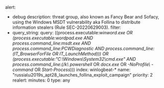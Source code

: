 alert:
- debug
description: threat group, also known as Fancy Bear and Sofacy, using the Windows
  MSDT vulnerability aka Follina to distribute information stealers (Rule SEC-20220629003).
filter:
- query_string:
    query: ((process.executable:*winword.exe OR (process.executable:*wordpad.exe AND
      process.command_line:*msdt.exe* AND process.command_line:*PCWDiagnostic* AND
      process.command_line:(*IT_BrowserForFile* OR *IT_LaunchMethod*))) OR (process.executable:"C\:\\Windows\\System32\\cmd.exe"
      AND process.command_line:(*\/k\ powershell* OR *docx.exe* OR *\-NoProfile\ \-command*
      OR *Start\-Process*)))
index: winlogbeat-*
name: "russia\u2019s_apt28_launches_follina_exploit_campaign"
priority: 2
realert:
  minutes: 0
type: any
